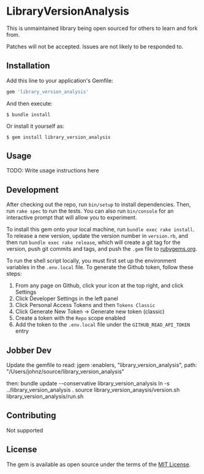 # LibraryVersionAnalysis

This is unmaintained library being open sourced for others to learn and fork from.

Patches will not be accepted. Issues are not likely to be responded to.

## Installation

Add this line to your application's Gemfile:

```ruby
gem 'library_version_analysis'
```

And then execute:

    $ bundle install

Or install it yourself as:

    $ gem install library_version_analysis

## Usage

TODO: Write usage instructions here

## Development

After checking out the repo, run `bin/setup` to install dependencies. Then, run `rake spec` to run the tests. You can also run `bin/console` for an interactive prompt that will allow you to experiment.

To install this gem onto your local machine, run `bundle exec rake install`. To release a new version, update the version number in `version.rb`, and then run `bundle exec rake release`, which will create a git tag for the version, push git commits and tags, and push the `.gem` file to [rubygems.org](https://rubygems.org).

To run the shell script locally, you must first set up the environment variables in the `.env.local` file.
To generate the Github token, follow these steps:
1. From any page on Github, click your icon at the top right, and click Settings
2. Click Developer Settings in the left panel
3. Click Personal Access Tokens and then `Tokens Classic`
4. Click Generate New Token -> Generate new token (classic)
5. Create a token with the `Repo` scope enabled
6. Add the token to the `.env.local` file under the `GITHUB_READ_API_TOKEN` entry

## Jobber Dev
Update the gemfile to read:
jgem :enablers, "library_version_analysis", path: "/Users/johnz/source/library_version_analysis"

then: bundle update --conservative library_version_analysis
ln -s ../library_version_analysis .
source library_version_anaysis/version.sh
library_version_analysis/run.sh


## Contributing

Not supported

## License

The gem is available as open source under the terms of the [MIT License](https://opensource.org/licenses/MIT).
